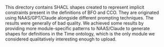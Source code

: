This directory contains SHACL shapes created to represent implicit constraints present in the definitions of
BFO and CCO. They are originated using NAAS/GPT/Claude alongside different prompting techniques. The results
were generally of bad quality. We achieved some results by providing more module-specific patterns to 
NAAS/Claude to generate shapes for definitions in the Time ontology, which is the only module we considered 
qualitatively interesting enough to upload.
